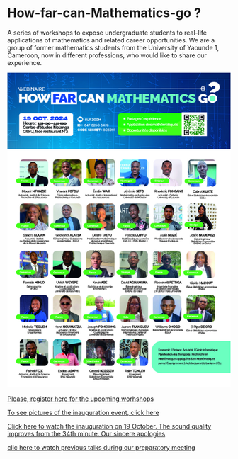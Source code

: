# How-far-can-Mathematics-go ?
A series of workshops to expose undergraduate students to real-life applications of mathematics and related career opportunities.
We are a group of former mathematics students from the University of Yaounde 1, Cameroon, now in different professions, who would like to share our experience.

![Member](./Flyer0.jpg)

[Please, register here for the upcoming worhshops](https://docs.google.com/forms/d/e/1FAIpQLSeHaIzC-cKjFsKa3nsVuUfatDVNKkG4hOe1k7Iv6O-BYkvuug/viewform?usp=sf_link)

[To see pictures of the inauguration event, click here](https://drive.google.com/drive/folders/1Ppzy8oI-qy96I1mjETr3m-qS7y09nRLL?usp=drive_link)

[Click here to watch the inauguration on 19 October. The sound quality improves from the 34th minute. Our sincere apologies](https://drive.google.com/file/d/1SL_0zM8nY7ZyNuCDbTlQdJcM9TkeeWUA/view?usp=drive_link)



[clic here to  watch previous talks during our preparatory meeting](https://drive.google.com/file/d/1FfeSddxmbV_Audq9duNZ5NWbJ20ZyIai/view?usp=drive_link)

